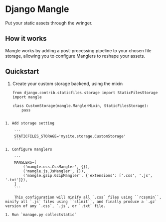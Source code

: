 Django Mangle
=============

Put your static assets through the wringer.


How it works
------------

Mangle works by adding a post-processing pipeline to your chosen file storage, allowing you to configure Manglers to reshape your assets.

Quickstart
----------

1. Create your custom storage backend, using the mixin

    ```
    from django.contrib.staticfiles.storage import StaticFilesStorage
    import mangle

    class CustomStorage(mangle.ManglerMixin, StaticFilesStorage):
        pass
```

1. Add storage setting

    ```
    STATICFILES_STORAGE='mysite.storage.CustomStorage'
    ```

1. Configure manglers

    ```
    MANGLERS=[
        ('mangle.css.CssMangler', {}),
        ('mangle.js.JsMangler', {}),
        ('mangle.gzip.GzipMangler', {'extensions': ['.css', '.js', '.txt']}),
    ]
    ```

    This configuration will minify all `.css` files using ``rcssmin``, minify all `.js` files using ``slimit``, and finally produce a `.gz` version of any `.css`, `.js`, or `.txt` file.

1. Run `manage.py collectstatic`
